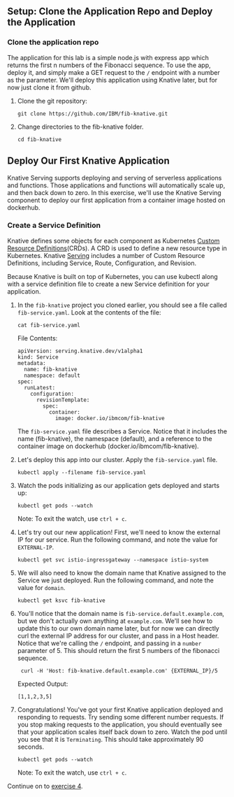 ## Setup: Clone the Application Repo and Deploy the Application

### Clone the application repo
The application for this lab is a simple node.js with express app which returns the first n numbers of the Fibonacci sequence. To use the app, deploy it, and simply make a GET request to the `/` endpoint with a number as the parameter. We'll deploy this application using Knative later, but for now just clone it from github.

1. Clone the git repository:

    ```
    git clone https://github.com/IBM/fib-knative.git
    ```

2. Change directories to the fib-knative folder.

    ```
    cd fib-knative
    ```

## Deploy Our First Knative Application
Knative Serving supports deploying and serving of serverless applications and functions. Those applications and functions will automatically scale up, and then back down to zero. In this exercise, we'll use the Knative Serving component to deploy our first application from a container image hosted on dockerhub.

### Create a Service Definition
Knative defines some objects for each component as Kubernetes [Custom Resource Definitions](https://kubernetes.io/docs/concepts/extend-kubernetes/api-extension/custom-resources)(CRDs). A CRD is used to define a new resource type in Kubernetes. Knative [Serving](https://github.com/knative/docs/tree/master/serving#serving-resources) includes a number of Custom Resource Definitions, including Service, Route, Configuration, and Revision.

Because Knative is built on top of Kubernetes, you can use kubectl along with a service definition file to create a new Service definition for your application.

1. In the `fib-knative` project you cloned earlier, you should see a file called `fib-service.yaml`. Look at the contents of the file:

    ```
    cat fib-service.yaml
    ```

    File Contents:
    ```
    apiVersion: serving.knative.dev/v1alpha1
    kind: Service
    metadata:
      name: fib-knative
      namespace: default
    spec:
      runLatest:
        configuration:
          revisionTemplate:
            spec:
              container:
                image: docker.io/ibmcom/fib-knative
    ```

    The `fib-service.yaml` file describes a Service. Notice that it includes the name (fib-knative), the namespace (default), and a reference to the container image on dockerhub (docker.io/ibmcom/fib-knative).

2. Let's deploy this app into our cluster. Apply the `fib-service.yaml` file.

    ```
    kubectl apply --filename fib-service.yaml
    ```

3. Watch the pods initializing as our application gets deployed and starts up:

    ```
    kubectl get pods --watch
    ```

    Note: To exit the watch, use `ctrl + c`.

4. Let's try out our new application! First, we'll need to know the external IP for our service. Run the following command, and note the value for `EXTERNAL-IP`.

    ```
    kubectl get svc istio-ingressgateway --namespace istio-system
    ```

5. We will also need to know the domain name that Knative assigned to the Service we just deployed. Run the following command, and note the value for `domain`.

    ```
    kubectl get ksvc fib-knative
    ```

6. You'll notice that the domain name is `fib-service.default.example.com`, but we don't actually own anything at `example.com`. We'll see how to update this to our own domain name later, but for now we can directly curl the external IP address for our cluster, and pass in a Host header. Notice that we're calling the `/` endpoint, and passing in a `number` parameter of 5. This should return the first 5 numbers of the fibonacci sequence.

    ```
     curl -H 'Host: fib-knative.default.example.com' {EXTERNAL_IP}/5
    ```

    Expected Output:
    ```
    [1,1,2,3,5]
    ```

7. Congratulations! You've got your first Knative application deployed and responding to requests. Try sending some different number requests. If you stop making requests to the application, you should eventually see that your application scales itself back down to zero. Watch the pod until you see that it is `Terminating`. This should take approximately 90 seconds.

    ```
    kubectl get pods --watch
    ```

    Note: To exit the watch, use `ctrl + c`.

Continue on to [exercise 4](../exercise-4/README.md).
